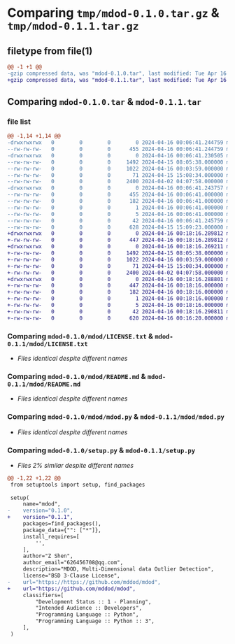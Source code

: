 # Comparing `tmp/mdod-0.1.0.tar.gz` & `tmp/mdod-0.1.1.tar.gz`

## filetype from file(1)

```diff
@@ -1 +1 @@
-gzip compressed data, was "mdod-0.1.0.tar", last modified: Tue Apr 16 00:06:41 2024, max compression
+gzip compressed data, was "mdod-0.1.1.tar", last modified: Tue Apr 16 00:18:16 2024, max compression
```

## Comparing `mdod-0.1.0.tar` & `mdod-0.1.1.tar`

### file list

```diff
@@ -1,14 +1,14 @@
-drwxrwxrwx   0        0        0        0 2024-04-16 00:06:41.244759 mdod-0.1.0/
--rw-rw-rw-   0        0        0      455 2024-04-16 00:06:41.244759 mdod-0.1.0/PKG-INFO
-drwxrwxrwx   0        0        0        0 2024-04-16 00:06:41.230505 mdod-0.1.0/mdod/
--rw-rw-rw-   0        0        0     1492 2024-04-15 08:05:38.000000 mdod-0.1.0/mdod/LICENSE.txt
--rw-rw-rw-   0        0        0     1022 2024-04-16 00:03:59.000000 mdod-0.1.0/mdod/README.md
--rw-rw-rw-   0        0        0       71 2024-04-15 15:08:34.000000 mdod-0.1.0/mdod/__init__.py
--rw-rw-rw-   0        0        0     2400 2024-04-02 04:07:58.000000 mdod-0.1.0/mdod/mdod.py
-drwxrwxrwx   0        0        0        0 2024-04-16 00:06:41.243757 mdod-0.1.0/mdod.egg-info/
--rw-rw-rw-   0        0        0      455 2024-04-16 00:06:41.000000 mdod-0.1.0/mdod.egg-info/PKG-INFO
--rw-rw-rw-   0        0        0      182 2024-04-16 00:06:41.000000 mdod-0.1.0/mdod.egg-info/SOURCES.txt
--rw-rw-rw-   0        0        0        1 2024-04-16 00:06:41.000000 mdod-0.1.0/mdod.egg-info/dependency_links.txt
--rw-rw-rw-   0        0        0        5 2024-04-16 00:06:41.000000 mdod-0.1.0/mdod.egg-info/top_level.txt
--rw-rw-rw-   0        0        0       42 2024-04-16 00:06:41.245759 mdod-0.1.0/setup.cfg
--rw-rw-rw-   0        0        0      628 2024-04-15 15:09:23.000000 mdod-0.1.0/setup.py
+drwxrwxrwx   0        0        0        0 2024-04-16 00:18:16.289812 mdod-0.1.1/
+-rw-rw-rw-   0        0        0      447 2024-04-16 00:18:16.289812 mdod-0.1.1/PKG-INFO
+drwxrwxrwx   0        0        0        0 2024-04-16 00:18:16.269211 mdod-0.1.1/mdod/
+-rw-rw-rw-   0        0        0     1492 2024-04-15 08:05:38.000000 mdod-0.1.1/mdod/LICENSE.txt
+-rw-rw-rw-   0        0        0     1022 2024-04-16 00:03:59.000000 mdod-0.1.1/mdod/README.md
+-rw-rw-rw-   0        0        0       71 2024-04-15 15:08:34.000000 mdod-0.1.1/mdod/__init__.py
+-rw-rw-rw-   0        0        0     2400 2024-04-02 04:07:58.000000 mdod-0.1.1/mdod/mdod.py
+drwxrwxrwx   0        0        0        0 2024-04-16 00:18:16.288801 mdod-0.1.1/mdod.egg-info/
+-rw-rw-rw-   0        0        0      447 2024-04-16 00:18:16.000000 mdod-0.1.1/mdod.egg-info/PKG-INFO
+-rw-rw-rw-   0        0        0      182 2024-04-16 00:18:16.000000 mdod-0.1.1/mdod.egg-info/SOURCES.txt
+-rw-rw-rw-   0        0        0        1 2024-04-16 00:18:16.000000 mdod-0.1.1/mdod.egg-info/dependency_links.txt
+-rw-rw-rw-   0        0        0        5 2024-04-16 00:18:16.000000 mdod-0.1.1/mdod.egg-info/top_level.txt
+-rw-rw-rw-   0        0        0       42 2024-04-16 00:18:16.290811 mdod-0.1.1/setup.cfg
+-rw-rw-rw-   0        0        0      620 2024-04-16 00:16:20.000000 mdod-0.1.1/setup.py
```

### Comparing `mdod-0.1.0/mdod/LICENSE.txt` & `mdod-0.1.1/mdod/LICENSE.txt`

 * *Files identical despite different names*

### Comparing `mdod-0.1.0/mdod/README.md` & `mdod-0.1.1/mdod/README.md`

 * *Files identical despite different names*

### Comparing `mdod-0.1.0/mdod/mdod.py` & `mdod-0.1.1/mdod/mdod.py`

 * *Files identical despite different names*

### Comparing `mdod-0.1.0/setup.py` & `mdod-0.1.1/setup.py`

 * *Files 2% similar despite different names*

```diff
@@ -1,22 +1,22 @@
 from setuptools import setup, find_packages
 
 setup(
     name="mdod",
-    version="0.1.0",
+    version="0.1.1",
     packages=find_packages(),
     package_data={"": ["*"]},  
     install_requires=[
         '',
     ],
     author="Z Shen",
     author_email="626456708@qq.com",
     description="MDOD, Multi-Dimensional data Outlier Detection",
     license="BSD 3-Clause License",
-    url="https://https://github.com/mddod/mdod",
+    url="https://github.com/mddod/mdod",
     classifiers=[
         "Development Status :: 1 - Planning",
         "Intended Audience :: Developers",
         "Programming Language :: Python",
         "Programming Language :: Python :: 3",
     ],
 )
```

